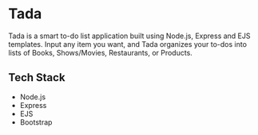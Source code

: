 Tada
=========

Tada is a smart to-do list application built using Node.js, Express and EJS templates. Input any item you want, and Tada organizes your to-dos into lists of Books, Shows/Movies, Restaurants, or Products. 


## Tech Stack

- Node.js
- Express
- EJS
- Bootstrap
